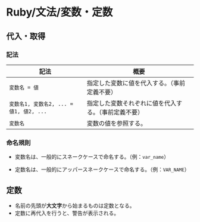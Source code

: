 # Ruby/文法/変数・定数

## 代入・取得

### 記法

| 記法                                    | 概要                                                 |
| --------------------------------------- | ---------------------------------------------------- |
| `変数名 = 値`                           | 指定した変数に値を代入する。（事前定義不要）         |
| `変数名1, 変数名2, ... = 値1, 値2, ...` | 指定した変数それぞれに値を代入する。（事前定義不要） |
| `変数名`                                | 変数の値を参照する。                                 |

### 命名規則

- 変数名は、一般的にスネークケースで命名する。（例：`var_name`）

- 定数名は、一般的にアッパースネークケースで命名する。（例：`VAR_NAME`）

## 定数

- 名前の先頭が**大文字**から始まるものは定数となる。
- 定数に再代入を行うと、警告が表示される。
